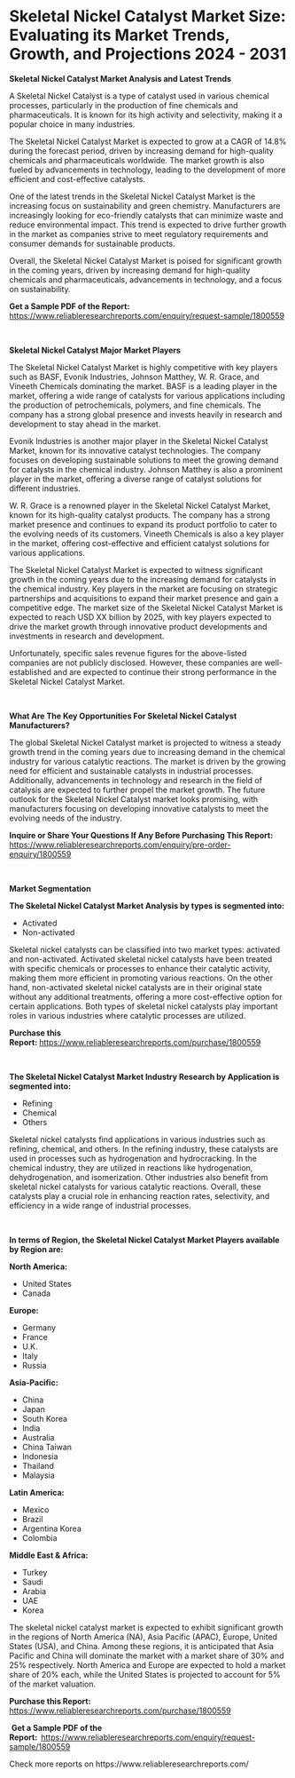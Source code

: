 <p><h1>Skeletal Nickel Catalyst Market Size: Evaluating its Market Trends, Growth, and Projections 2024 - 2031</h1></p><p><strong>Skeletal Nickel Catalyst Market Analysis and Latest Trends</strong></p>
<p><p>A Skeletal Nickel Catalyst is a type of catalyst used in various chemical processes, particularly in the production of fine chemicals and pharmaceuticals. It is known for its high activity and selectivity, making it a popular choice in many industries.</p><p>The Skeletal Nickel Catalyst Market is expected to grow at a CAGR of 14.8% during the forecast period, driven by increasing demand for high-quality chemicals and pharmaceuticals worldwide. The market growth is also fueled by advancements in technology, leading to the development of more efficient and cost-effective catalysts.</p><p>One of the latest trends in the Skeletal Nickel Catalyst Market is the increasing focus on sustainability and green chemistry. Manufacturers are increasingly looking for eco-friendly catalysts that can minimize waste and reduce environmental impact. This trend is expected to drive further growth in the market as companies strive to meet regulatory requirements and consumer demands for sustainable products.</p><p>Overall, the Skeletal Nickel Catalyst Market is poised for significant growth in the coming years, driven by increasing demand for high-quality chemicals and pharmaceuticals, advancements in technology, and a focus on sustainability.</p></p>
<p><strong>Get a Sample PDF of the Report:&nbsp;</strong> <a href="https://www.reliableresearchreports.com/enquiry/request-sample/1800559">https://www.reliableresearchreports.com/enquiry/request-sample/1800559</a></p>
<p>&nbsp;</p>
<p><strong>Skeletal Nickel Catalyst Major Market Players</strong></p>
<p><p>The Skeletal Nickel Catalyst Market is highly competitive with key players such as BASF, Evonik Industries, Johnson Matthey, W. R. Grace, and Vineeth Chemicals dominating the market. BASF is a leading player in the market, offering a wide range of catalysts for various applications including the production of petrochemicals, polymers, and fine chemicals. The company has a strong global presence and invests heavily in research and development to stay ahead in the market.</p><p>Evonik Industries is another major player in the Skeletal Nickel Catalyst Market, known for its innovative catalyst technologies. The company focuses on developing sustainable solutions to meet the growing demand for catalysts in the chemical industry. Johnson Matthey is also a prominent player in the market, offering a diverse range of catalyst solutions for different industries.</p><p>W. R. Grace is a renowned player in the Skeletal Nickel Catalyst Market, known for its high-quality catalyst products. The company has a strong market presence and continues to expand its product portfolio to cater to the evolving needs of its customers. Vineeth Chemicals is also a key player in the market, offering cost-effective and efficient catalyst solutions for various applications.</p><p>The Skeletal Nickel Catalyst Market is expected to witness significant growth in the coming years due to the increasing demand for catalysts in the chemical industry. Key players in the market are focusing on strategic partnerships and acquisitions to expand their market presence and gain a competitive edge. The market size of the Skeletal Nickel Catalyst Market is expected to reach USD XX billion by 2025, with key players expected to drive the market growth through innovative product developments and investments in research and development.</p><p>Unfortunately, specific sales revenue figures for the above-listed companies are not publicly disclosed. However, these companies are well-established and are expected to continue their strong performance in the Skeletal Nickel Catalyst Market.</p></p>
<p>&nbsp;</p>
<p><strong>What Are The Key Opportunities For Skeletal Nickel Catalyst Manufacturers?</strong></p>
<p><p>The global Skeletal Nickel Catalyst market is projected to witness a steady growth trend in the coming years due to increasing demand in the chemical industry for various catalytic reactions. The market is driven by the growing need for efficient and sustainable catalysts in industrial processes. Additionally, advancements in technology and research in the field of catalysis are expected to further propel the market growth. The future outlook for the Skeletal Nickel Catalyst market looks promising, with manufacturers focusing on developing innovative catalysts to meet the evolving needs of the industry.</p></p>
<p><strong>Inquire or Share Your Questions If Any Before Purchasing This Report:</strong> <a href="https://www.reliableresearchreports.com/enquiry/pre-order-enquiry/1800559">https://www.reliableresearchreports.com/enquiry/pre-order-enquiry/1800559</a></p>
<p>&nbsp;</p>
<p><strong>Market Segmentation</strong></p>
<p><strong>The Skeletal Nickel Catalyst Market Analysis by types is segmented into:</strong></p>
<p><ul><li>Activated</li><li>Non-activated</li></ul></p>
<p><p>Skeletal nickel catalysts can be classified into two market types: activated and non-activated. Activated skeletal nickel catalysts have been treated with specific chemicals or processes to enhance their catalytic activity, making them more efficient in promoting various reactions. On the other hand, non-activated skeletal nickel catalysts are in their original state without any additional treatments, offering a more cost-effective option for certain applications. Both types of skeletal nickel catalysts play important roles in various industries where catalytic processes are utilized.</p></p>
<p><strong>Purchase this Report:&nbsp;</strong><a href="https://www.reliableresearchreports.com/purchase/1800559">https://www.reliableresearchreports.com/purchase/1800559</a></p>
<p>&nbsp;</p>
<p><strong>The Skeletal Nickel Catalyst Market Industry Research by Application is segmented into:</strong></p>
<p><ul><li>Refining</li><li>Chemical</li><li>Others</li></ul></p>
<p><p>Skeletal nickel catalysts find applications in various industries such as refining, chemical, and others. In the refining industry, these catalysts are used in processes such as hydrogenation and hydrocracking. In the chemical industry, they are utilized in reactions like hydrogenation, dehydrogenation, and isomerization. Other industries also benefit from skeletal nickel catalysts for various catalytic reactions. Overall, these catalysts play a crucial role in enhancing reaction rates, selectivity, and efficiency in a wide range of industrial processes.</p></p>
<p>&nbsp;</p>
<p><strong>In terms of Region, the Skeletal Nickel Catalyst Market Players available by Region are:</strong></p>
<p>
    <p> <strong> North America: </strong>
        <ul>
            <li>United States</li>
            <li>Canada</li>
        </ul>
        </p> 
    <p> <strong> Europe: </strong>
        <ul>
            <li>Germany</li>
            <li>France</li>
            <li>U.K.</li>
            <li>Italy</li>
            <li>Russia</li>
        </ul>
        </p> 
    <p> <strong> Asia-Pacific: </strong>
        <ul>
            <li>China</li>
            <li>Japan</li>
            <li>South Korea</li>
            <li>India</li>
            <li>Australia</li>
            <li>China Taiwan</li>
            <li>Indonesia</li>
            <li>Thailand</li>
            <li>Malaysia</li>
        </ul>
        </p> 
    <p> <strong> Latin America: </strong>
        <ul>
            <li>Mexico</li>
            <li>Brazil</li>
            <li>Argentina Korea</li>
            <li>Colombia</li>
        </ul>
        </p> 
    <p> <strong> Middle East & Africa: </strong>
        <ul>
            <li>Turkey</li>
            <li>Saudi</li>
            <li>Arabia</li>
            <li>UAE</li>
            <li>Korea</li>
        </ul>
    </p>
    </p>
<p><p>The skeletal nickel catalyst market is expected to exhibit significant growth in the regions of North America (NA), Asia Pacific (APAC), Europe, United States (USA), and China. Among these regions, it is anticipated that Asia Pacific and China will dominate the market with a market share of 30% and 25% respectively. North America and Europe are expected to hold a market share of 20% each, while the United States is projected to account for 5% of the market valuation.</p></p>
<p><strong>Purchase this Report: </strong><a href="https://www.reliableresearchreports.com/purchase/1800559">https://www.reliableresearchreports.com/purchase/1800559</a></p>
<p>&nbsp;<strong>Get a Sample PDF of the Report:&nbsp;&nbsp;</strong><a href="https://www.reliableresearchreports.com/enquiry/request-sample/1800559">https://www.reliableresearchreports.com/enquiry/request-sample/1800559</a></p>
<p><strong></strong></p>
<p>Check more reports on https://www.reliableresearchreports.com/</p>